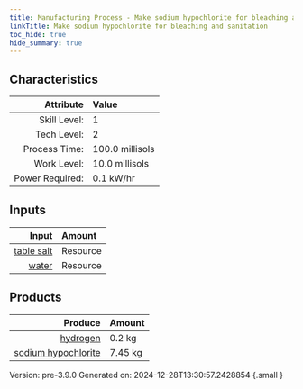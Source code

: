 ```yaml
---
title: Manufacturing Process - Make sodium hypochlorite for bleaching and sanitation
linkTitle: Make sodium hypochlorite for bleaching and sanitation
toc_hide: true
hide_summary: true
---
```



## Characteristics

| Attribute      | Value |
|--------:|:------|
|Skill Level:|1|
|Tech Level:|2|
|Process Time:|100.0 millisols|
|Work Level:|10.0 millisols|
|Power Required:|0.1 kW/hr|

## Inputs

| Input      | Amount |
|--------:|:------|
|[table salt](/docs/definitions/resource/table-salt)|Resource|5.85 kg|
|[water](/docs/definitions/resource/water)|Resource|1.8 kg|

## Products


| Produce      | Amount |
|--------:|:------|
|[hydrogen](/docs/definitions/resource/hydrogen)|0.2 kg|
|[sodium hypochlorite](/docs/definitions/resource/sodium-hypochlorite)|7.45 kg|


Version: pre-3.9.0 Generated on: 2024-12-28T13:30:57.2428854
{.small }

